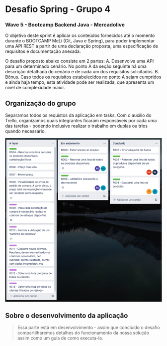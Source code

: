 
# Desafio Spring - Grupo 4
### Wave 5 - Bootcamp Backend Java - Mercadolive

O objetivo deste sprint é aplicar os conteúdos fornecidos até o momento durante o
BOOTCAMP MeLi (Git, Java e Spring), para poder implementar uma API REST a partir de uma
declaração proposta, uma especificação de requisitos e documentação anexada.

O desafio proposto abaixo consiste em 2 partes:
A. Desenvolva uma API para um determinado cenário. No ponto A da seção
seguinte há uma descrição detalhada do cenário e de cada um dos requisitos
solicitados.
B. Bônus. Caso todos os requisitos estabelecidos no ponto A sejam cumpridos e ainda
haja tempo, esta atividade pode ser realizada, que apresenta um nível de
complexidade maior.

## Organização do grupo
Separamos todos os requistos da aplicação em tasks. Com o auxílio do Trello, organizamos quais integrantes ficaram responsáveis por cada uma das tarefas - podendo inclusive realizar o trabalho em duplas ou trios quando necessário.

![img.png](assets/img.png)


## Sobre o desenvolvimento da aplicação

> Essa parte está em desenvolvimento - assim que concluído o desafio compartilharemos detalhes do funcionamento da nossa solução assim como um guia de como executa-la.